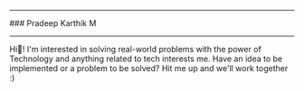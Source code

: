 <hr>
### Pradeep Karthik M
<hr>
Hi👋! I'm interested in solving real-world problems with the power of Technology and anything related to tech interests me. Have an idea to be implemented or a problem to be solved? Hit me up and we'll work together :)

<!--
**pradeepkarthik77/pradeepkarthik77** is a ✨ _special_ ✨ repository because its `README.md` (this file) appears on your GitHub profile.

Here are some ideas to get you started:

- 🔭 I’m currently working on ...
- 🌱 I’m currently learning ...
- 👯 I’m looking to collaborate on ...
- 🤔 I’m looking for help with ...
- 💬 Ask me about ...
- 📫 How to reach me: ...
- 😄 Pronouns: ...
- ⚡ Fun fact: ...
-->
